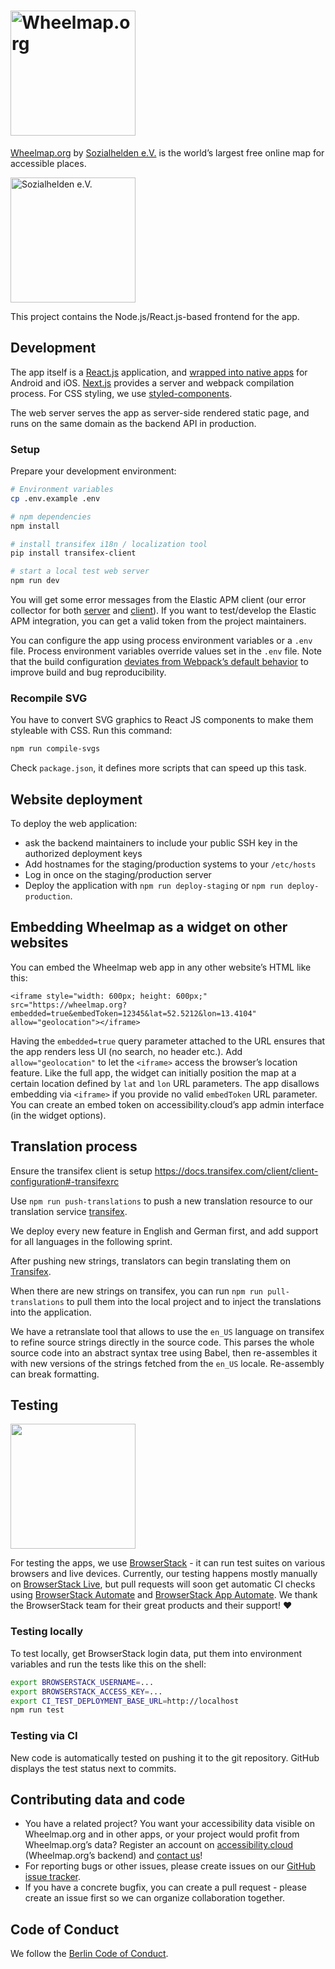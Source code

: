 # [<img alt="Wheelmap.org" src='./doc/wheelmap-logo.svg' width="200" style="vertical-align: middle;">](https://wheelmap.org)

[Wheelmap.org](https://www.wheelmap.org) by [Sozialhelden e.V.](https://sozialhelden.de) is the world’s largest free online map for accessible places.

[<img alt="Sozialhelden e.V." src='./doc/sozialhelden-logo.svg' width="200" style="vertical-align: middle;">](https://sozialhelden.de)

This project contains the Node.js/React.js-based frontend for the app.

## Development

The app itself is a [React.js](https://facebook.github.io/react/) application, and [wrapped into native apps](https://github.com/sozialhelden/wheelmap-native-wrapper) for Android and iOS. [Next.js](https://nextjs.org) provides a server and webpack compilation process. For CSS styling, we use [styled-components](https://www.styled-components.com).

The web server serves the app as server-side rendered static page, and runs on the same domain as the backend API in production.

### Setup

Prepare your development environment:

```bash
# Environment variables
cp .env.example .env

# npm dependencies
npm install

# install transifex i18n / localization tool
pip install transifex-client

# start a local test web server
npm run dev
```

You will get some error messages from the Elastic APM client (our error collector for both [server](https://www.elastic.co/products/apm) and [client](https://www.elastic.co/guide/en/apm/agent/rum-js/4.x/getting-started.html)). If you want to test/develop the Elastic APM integration, you can get a valid token from the project maintainers.

You can configure the app using process environment variables or a `.env` file. Process environment variables override values set in the `.env` file. Note that the build configuration [deviates from Webpack’s default behavior](https://github.com/sozialhelden/twelve-factor-dotenv) to improve build and bug reproducibility.

### Recompile SVG

You have to convert SVG graphics to React JS components to make them styleable with CSS. Run this command:

```bash
npm run compile-svgs
```

Check `package.json`, it defines more scripts that can speed up this task.

## Website deployment

To deploy the web application:

- ask the backend maintainers to include your public SSH key in the authorized deployment keys
- Add hostnames for the staging/production systems to your `/etc/hosts`
- Log in once on the staging/production server
- Deploy the application with `npm run deploy-staging` or `npm run deploy-production`.

## Embedding Wheelmap as a widget on other websites

You can embed the Wheelmap web app in any other website’s HTML like this:

`<iframe style="width: 600px; height: 600px;" src="https://wheelmap.org?embedded=true&embedToken=12345&lat=52.5212&lon=13.4104" allow="geolocation"></iframe>`

Having the `embedded=true` query parameter attached to the URL ensures that the app renders less UI (no search, no header etc.). Add `allow="geolocation"` to let the `<iframe>` access the browser’s location feature.
Like the full app, the widget can initially position the map at a certain location defined by `lat` and `lon` URL parameters.
The app disallows embedding via `<iframe>` if you provide no valid `embedToken` URL parameter. You can create an embed token on accessibility.cloud’s app admin interface (in the widget options).

## Translation process

Ensure the transifex client is setup <https://docs.transifex.com/client/client-configuration#-transifexrc>

Use `npm run push-translations` to push a new translation resource to our translation service [transifex](http://transifex.com).

We deploy every new feature in English and German first, and add support for all languages in the following sprint.

After pushing new strings, translators can begin translating them on [Transifex](https://www.transifex.com/sozialhelden/wheelmap-react-frontend/translate/#de/translationspot/335454735?q=translated%3Ano).

When there are new strings on transifex, you can run `npm run pull-translations` to pull them into the local project and to inject the translations into the application.

We have a retranslate tool that allows to use the `en_US` language on transifex to refine source strings directly in the source code. This parses the whole source code into an abstract syntax tree using Babel, then re-assembles it with new versions of the strings fetched from the `en_US` locale. Re-assembly can break formatting.

## Testing

<a href="https://browserstack.com"><img src="public/images/Browserstack-logo.svg" width="200px"></a>

For testing the apps, we use [BrowserStack](https://browserstack.com) - it can run test suites on various browsers and live devices. Currently, our testing happens mostly manually on [BrowserStack Live](https://www.browserstack.com/live), but pull requests will soon get automatic CI checks using [BrowserStack Automate](https://www.browserstack.com/automate) and [BrowserStack App Automate](https://www.browserstack.com/app-automate). We thank the BrowserStack team for their great products and their support! ❤️

### Testing locally

To test locally, get BrowserStack login data, put them into environment variables and run the tests like this on the shell:

```bash
export BROWSERSTACK_USERNAME=...
export BROWSERSTACK_ACCESS_KEY=...
export CI_TEST_DEPLOYMENT_BASE_URL=http://localhost
npm run test
```

### Testing via CI

New code is automatically tested on pushing it to the git repository. GitHub displays the test status next to commits.

## Contributing data and code

- You have a related project? You want your accessibility data visible on Wheelmap.org and in other apps, or your project would profit from Wheelmap.org’s data? Register an account on [accessibility.cloud](https://www.accessibility.cloud) (Wheelmap.org’s backend) and [contact us](mailto:support@accessibility.cloud)!
- For reporting bugs or other issues, please create issues on our [GitHub issue tracker](https://github.com/sozialhelden/wheelmap-react-frontend/issues).
- If you have a concrete bugfix, you can create a pull request - please create an issue first so we can organize collaboration together.

## Code of Conduct

We follow the [Berlin Code of Conduct](https://berlincodeofconduct.org).
